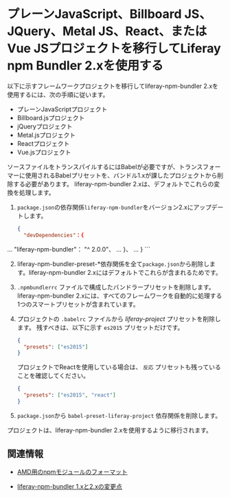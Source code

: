 # プレーンJavaScript、Billboard JS、JQuery、Metal JS、React、またはVue JSプロジェクトを移行してLiferay npm Bundler 2.xを使用する

以下に示すフレームワークプロジェクトを移行してliferay-npm-bundler 2.xを使用するには、次の手順に従います。

  - プレーンJavaScriptプロジェクト
  - Billboard.jsプロジェクト
  - jQueryプロジェクト
  - Metal.jsプロジェクト
  - Reactプロジェクト
  - Vue.jsプロジェクト

ソースファイルをトランスパイルするにはBabelが必要ですが、トランスフォーマーに使用されるBabelプリセットを、バンドル1.xが課したプロジェクトから削除する必要があります。 liferay-npm-bundler 2.xは、デフォルトでこれらの変換を処理します。

1.  `package.json`の依存関係`liferay-npm-bundler`をバージョン2.xにアップデートします。

    ``` json
    {
      "devDependencies"：{
...
        "liferay-npm-bundler"： "^ 2.0.0"、
...
      }、
...
    }
    ```

2.  liferay-npm-bundler-preset-*</code>依存関係を全て`package.json`から削除します。liferay-npm-bundler 2.xにはデフォルトでこれらが含まれるためです。

3.  `.npmbundlerrc` ファイルで構成したバンドラープリセットを削除します。 liferay-npm-bundler 2.xには、すべてのフレームワークを自動的に処理する1つのスマートプリセットが含まれています。

4.  プロジェクトの `.babelrc` ファイルから *liferay-project* プリセットを削除します。 残すべきは、以下に示す `es2015` プリセットだけです。

    ``` json
    {
      "presets": ["es2015"]
    }
    ```

    プロジェクトでReactを使用している場合は、 `反応` プリセットも残っていることを確認してください。

    ``` json
    {
      "presets": ["es2015", "react"]
    }
    ```

5.  `package.json`から `babel-preset-liferay-project` 依存関係を削除します。

プロジェクトは、liferay-npm-bundler 2.xを使用するように移行されます。

## 関連情報

  - [AMD用のnpmモジュールのフォーマット](../how-the-bundler-formats-js-modules.md)

<!-- * [Using the NPMResolver API in Your Portlets](/docs/7-2/frameworks/-/knowledge_base/f/using-the-npmresolver-api-in-your-portlets) TODO: Update link-->

  - [liferay-npm-bundler 1.xと2.xの変更点](../changes-between-bundler-1.x-and-2.x.md)
